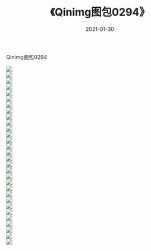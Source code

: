 ﻿---
layout: post
title:  《Qinimg图包0294》
date:   2021-01-30
img: http://imgx.orgx.ga/Qinimg图包/Qinimg图包0294/000.jpg
categories: [美女, 清纯, 唯美]
---

Qinimg图包0294

 ![](http://imgx.orgx.ga/Qinimg图包/Qinimg图包0294/001.jpg) <br>![](http://imgx.orgx.ga/Qinimg图包/Qinimg图包0294/002.jpg) <br>![](http://imgx.orgx.ga/Qinimg图包/Qinimg图包0294/003.jpg) <br>![](http://imgx.orgx.ga/Qinimg图包/Qinimg图包0294/004.jpg) <br>![](http://imgx.orgx.ga/Qinimg图包/Qinimg图包0294/005.jpg) <br>![](http://imgx.orgx.ga/Qinimg图包/Qinimg图包0294/006.jpg) <br>![](http://imgx.orgx.ga/Qinimg图包/Qinimg图包0294/007.jpg) <br>![](http://imgx.orgx.ga/Qinimg图包/Qinimg图包0294/008.jpg) <br>![](http://imgx.orgx.ga/Qinimg图包/Qinimg图包0294/009.jpg) <br>![](http://imgx.orgx.ga/Qinimg图包/Qinimg图包0294/010.jpg) <br>![](http://imgx.orgx.ga/Qinimg图包/Qinimg图包0294/011.jpg) <br>![](http://imgx.orgx.ga/Qinimg图包/Qinimg图包0294/012.jpg) <br>![](http://imgx.orgx.ga/Qinimg图包/Qinimg图包0294/013.jpg) <br>![](http://imgx.orgx.ga/Qinimg图包/Qinimg图包0294/014.jpg) <br>![](http://imgx.orgx.ga/Qinimg图包/Qinimg图包0294/015.jpg) <br>![](http://imgx.orgx.ga/Qinimg图包/Qinimg图包0294/016.jpg) <br>![](http://imgx.orgx.ga/Qinimg图包/Qinimg图包0294/017.jpg) <br>![](http://imgx.orgx.ga/Qinimg图包/Qinimg图包0294/018.jpg) <br>![](http://imgx.orgx.ga/Qinimg图包/Qinimg图包0294/019.jpg) <br>![](http://imgx.orgx.ga/Qinimg图包/Qinimg图包0294/020.jpg) <br>![](http://imgx.orgx.ga/Qinimg图包/Qinimg图包0294/021.jpg) <br>![](http://imgx.orgx.ga/Qinimg图包/Qinimg图包0294/022.jpg) <br>![](http://imgx.orgx.ga/Qinimg图包/Qinimg图包0294/023.jpg) <br>![](http://imgx.orgx.ga/Qinimg图包/Qinimg图包0294/024.jpg) <br>![](http://imgx.orgx.ga/Qinimg图包/Qinimg图包0294/025.jpg) <br>![](http://imgx.orgx.ga/Qinimg图包/Qinimg图包0294/026.jpg) <br>![](http://imgx.orgx.ga/Qinimg图包/Qinimg图包0294/027.jpg) <br>![](http://imgx.orgx.ga/Qinimg图包/Qinimg图包0294/028.jpg) <br>![](http://imgx.orgx.ga/Qinimg图包/Qinimg图包0294/029.jpg) <br>![](http://imgx.orgx.ga/Qinimg图包/Qinimg图包0294/030.jpg) <br>
